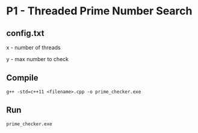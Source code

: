 # P1 - Threaded Prime Number Search

## config.txt
x - number of threads

y - max number to check

## Compile

`g++ -std=c++11 <filename>.cpp -o prime_checker.exe`


## Run

`prime_checker.exe`
